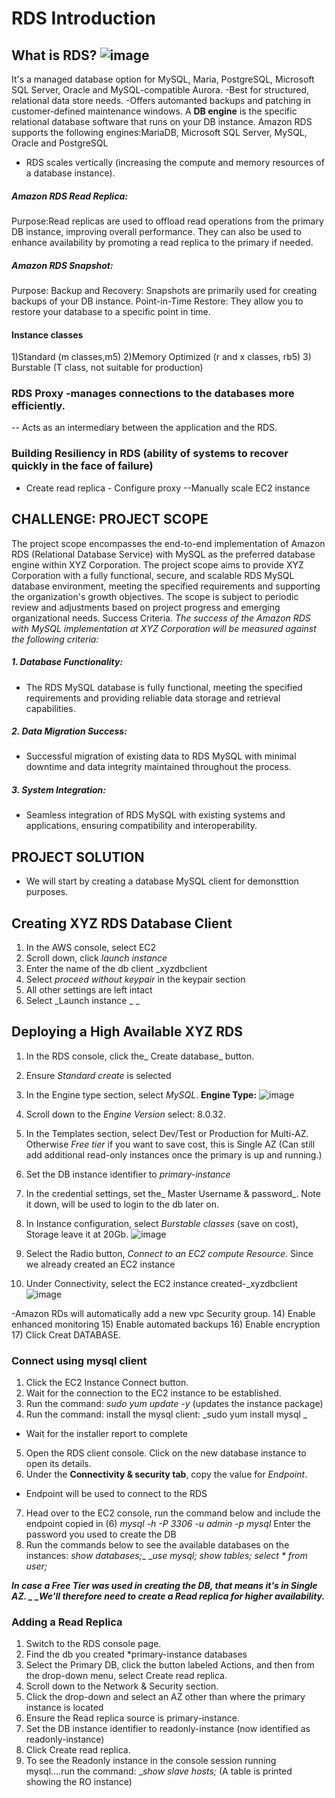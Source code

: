 # RDS Introduction
## What is RDS?  ![image](https://github.com/Irene890/Cloud-Tasks/assets/133228414/83e30a38-048b-491e-b333-cac56e7b1c9e) 
It's a managed database option for MySQL, Maria, PostgreSQL, Microsoft SQL Server, Oracle and MySQL-compatible Aurora. -Best for structured, relational data store needs. -Offers automanted backups and patching in customer-defined maintenance windows.
A **DB engine** is the specific relational database software that runs on your DB instance.
Amazon RDS supports the following engines:MariaDB, Microsoft SQL Server, MySQL, Oracle and PostgreSQL
- RDS scales vertically (increasing the compute and memory resources of a database instance).

##### Amazon RDS Read Replica:
Purpose:Read replicas are used to offload read operations from the primary DB instance, improving overall performance.
They can also be used to enhance availability by promoting a read replica to the primary if needed.

##### Amazon RDS Snapshot:
Purpose: Backup and Recovery: Snapshots are primarily used for creating backups of your DB instance.
Point-in-Time Restore: They allow you to restore your database to a specific point in time.

#### Instance classes
1)Standard (m classes,m5)
2)Memory Optimized (r and x classes, rb5)
3) Burstable (T class, not suitable for production)

### RDS Proxy -manages connections to the databases more efficiently.
-- Acts as an intermediary between the application and the RDS.

### Building Resiliency in RDS (ability of systems to recover quickly in the face of failure)
- Create read replica   - Configure proxy   --Manually scale EC2 instance

## CHALLENGE: PROJECT SCOPE
The project scope encompasses the end-to-end implementation of Amazon RDS (Relational Database Service) with MySQL as the preferred database engine within XYZ Corporation.
The project scope aims to provide XYZ Corporation with a fully functional, secure, and scalable RDS MySQL database environment, meeting the specified requirements and
supporting the organization's growth objectives. The scope is subject to periodic review and adjustments based on project progress and emerging organizational needs.
Success Criteria.
_The success of the Amazon RDS with MySQL implementation at XYZ Corporation will be measured against the following criteria:_
##### 1. Database Functionality:
- The RDS MySQL database is fully functional, meeting the specified requirements and providing reliable data storage and retrieval capabilities.
##### 2. Data Migration Success:
- Successful migration of existing data to RDS MySQL with minimal downtime and data integrity maintained throughout the process.
##### 3. System Integration:
- Seamless integration of RDS MySQL with existing systems and applications, ensuring compatibility and interoperability.

## PROJECT SOLUTION
- We will start by creating a database MySQL client for demonsttion purposes.

## Creating XYZ RDS Database Client
1) In the AWS console, select EC2
2) Scroll down, click _launch instance_
3) Enter the name of the db client _xyzdbclient
4) Select _proceed without keypair_ in the keypair section
5) All other settings are left intact
6) Select _Launch instance _
_
## Deploying a High Available XYZ RDS 
1) In the RDS console, click the_ Create database_ button.
2) Ensure _Standard create_ is selected
3) In the Engine type section, select _MySQL_.
**Engine Type:**
  ![image](https://github.com/Irene890/Cloud-Tasks/assets/133228414/7c985e14-d879-4ad5-8188-4c2f4e102492)

5) Scroll down to the _Engine Version_ select: 8.0.32. 
6) In the Templates section, select Dev/Test or Production for Multi-AZ. Otherwise _Free tier_ if you want to save cost, this is Single AZ (Can still add additional read-only instances once the primary is up and running.)
7) Set the DB instance identifier to _primary-instance_
8) In the credential settings, set the_ Master Username & password_. Note it down, will be used to login to the db later on.
9) In Instance configuration, select _Burstable classes_ (save on cost), Storage leave it at 20Gb.
![image](https://github.com/Irene890/Cloud-Tasks/assets/133228414/e676284d-4ce4-4ab5-8e17-447a45ade0b9)

11) Select the Radio button, _Connect to an EC2 compute Resource_. Since we already created an EC2 instance 
12) Under Connectivity, select the EC2 instance created-_xyzdbclient
![image](https://github.com/Irene890/Cloud-Tasks/assets/133228414/51b14f4d-ccb4-41cf-9423-446f411d9df3)

-Amazon RDs will automatically add a new vpc Security group.
14) Enable enhanced monitoring
15) Enable automated backups
16) Enable encryption
17) Click Creat DATABASE.


### Connect using mysql client
1)	Click the EC2 Instance Connect button.
2)	Wait for the connection to the EC2 instance to be established.
3)	Run the command: _sudo yum update -y_ (updates the instance package)
4)	Run the command: install the mysql client: _sudo yum install mysql	_
- Wait for the installer report to complete
5) Open the RDS client console. Click on the new database instance to open its details.
6) Under the **Connectivity & security tab**, copy the value for _Endpoint_.
- Endpoint will be used to connect to the RDS
7) Head over to the EC2 console, run the command below and include the endpoint copied in (6)
_mysql -h <RDS Endpoint Value> -P 3306 -u admin -p	mysql_ 
Enter the password you used to create the DB
8) Run the commands below to see the available databases on the instances:
_show databases;__
__use mysql;_
_show tables;_
_select * from user;_

_**In case a Free Tier was used in creating the DB, that means it's in Single AZ. _
_We'll therefore need to create a Read replica for higher availability.**_

### Adding a Read Replica
1) Switch to the RDS console page.
2) Find the db you created *primary-instance databases 
3) Select the Primary DB, click the button labeled Actions, and then from the drop-down menu, select Create read replica.
4) Scroll down to the Network & Security section.
5) Click the drop-down and select an AZ other than where the primary instance is located
6) Ensure the Read replica source is primary-instance.
7) Set the DB instance identifier to readonly-instance (now identified as readonly-instance)
8) Click Create read replica.	
9) To see the Readonly instance in the console session running mysql....run the command:
__show slave hosts;_ (A table is printed showing the RO instance)
